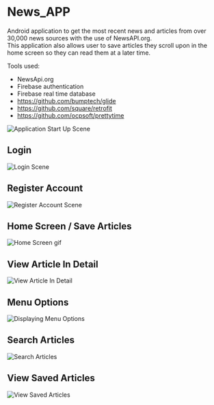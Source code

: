 # News_APP
Android application to get the most recent news and articles from over 30,000 news sources with the use of NewsAPI.org.  
This application also allows user to save articles they scroll upon in the home screen so they can read them at a later time.  

Tools used: 
- NewsApi.org
- Firebase authentication 
- Firebase real time database 
- https://github.com/bumptech/glide
- https://github.com/square/retrofit 
- https://github.com/ocpsoft/prettytime



![Application Start Up Scene](https://raw.githubusercontent.com/alexYamaoka/News_App/master/readme/start_screen.png)


## Login 
![Login Scene](https://raw.githubusercontent.com/alexYamaoka/News_App/master/readme/login_screen.png)


## Register Account
![Register Account Scene](https://raw.githubusercontent.com/alexYamaoka/News_App/master/readme/register_sceen.png)


## Home Screen / Save Articles
![Home Screen gif](readme/home_screen_with_save.gif)



## View Article In Detail
![View Article In Detail](readme/view_article_detailed.gif)

## Menu Options
![Displaying Menu Options](https://raw.githubusercontent.com/alexYamaoka/News_App/master/readme/menu_options.png)


## Search Articles
![Search Articles](https://raw.githubusercontent.com/alexYamaoka/News_App/master/readme/search_articles.png)


## View Saved Articles
![View Saved Articles](https://raw.githubusercontent.com/alexYamaoka/News_App/master/readme/view_saved.png)
